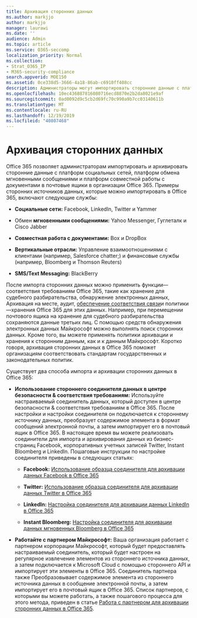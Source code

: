 ```yaml
---
title: Архивация сторонних данных
ms.author: markjjo
author: markjjo
manager: laurawi
ms.date: ''
audience: Admin
ms.topic: article
ms.service: O365-seccomp
localization_priority: Normal
ms.collection:
- Strat_O365_IP
- M365-security-compliance
search.appverid: MOE150
ms.assetid: 0ce338d5-3666-4a18-86ab-c6910ff408cc
description: Администраторы могут импортировать сторонние данные с платформ социальных сетей, платформы обмена мгновенными сообщениями и платформы совместной работы с документами в почтовые ящики в организации Office 365. Это позволяет архивировать данные из Facebook, Twitter и других сторонних источников данных в Office 365. После этого вы сможете использовать и применять функции обеспечения соответствия требованиям Office 365 (такие как юридические удержания, обнаружение электронных данных, Архивация на месте и политики хранения) для сторонних данных.
ms.openlocfilehash: 10ec436887816080716ecd8870e2b2da8021e9af
ms.sourcegitcommit: 0ad0092d9c5cb2d69fc70c990a9b7cc03140611b
ms.translationtype: MT
ms.contentlocale: ru-RU
ms.lasthandoff: 12/19/2019
ms.locfileid: "40807468"
---
```

# <a name="archive-third-party-data"></a>Архивация сторонних данных

Office 365 позволяет администраторам импортировать и архивировать сторонние данные с платформ социальных сетей, платформ обмена мгновенными сообщениями и платформ совместной работы с документами в почтовые ящики в организации Office 365. Примеры сторонних источников данных, которые можно импортировать в Office 365, включают следующие службы: 
  
- **Социальные сети:** Facebook, LinkedIn, Twitter и Yammer 
    
- Обмен **мгновенными сообщениями:** Yahoo Messenger, Гуглеталк и Cisco Jabber 
    
- **Совместная работа с документами:** Box и DropBox 
    
- **Вертикальные отрасли:** Управление взаимоотношениями с клиентами (например, Salesforce chatter;) и финансовые службы (например, Bloomberg и Thomson Reuters) 
    
- **SMS/Text Messaging:** BlackBerry 
    
После импорта сторонних данных можно применить функции&mdash;соответствия требованиям Office 365, такие как хранение для судебного разбирательства, обнаружение электронных данных, Архивация на месте, аудит, [обеспечение соответствия связи](communication-compliance.md)и политики&mdash;хранения Office 365 для этих данных. Например, при перемещении почтового ящика на хранение для судебного разбирательства сохраняются данные третьих лиц. С помощью средств обнаружения электронных данных Майкрософт можно выполнять поиск сторонних данных. Кроме того, вы можете применять политики архивации и хранения к сторонним данным, как и к данным Майкрософт. Коротко говоря, архивация сторонних данных в Office 365 поможет организациям соответствовать стандартам государственных и законодательных политик.

Существует два способа импорта и архивации сторонних данных в Office 365:

- **Использование стороннего соединителя данных в центре безопасности & соответствия требованиям:** Используйте настраиваемый соединитель данных, который доступен в центре безопасности & соответствия требованиям в Office 365. После настройки и настройки соединителя он подключается к стороннему источнику данных, преобразует содержимое элемента в формат сообщений электронной почты, а затем импортирует его в почтовый ящик в Office 365. В настоящее время вы можете реализовать соединители для импорта и архивирования данных из бизнес-страниц Facebook, корпоративных учетных записей Twitter, Instant Bloomberg и LinkedIn. Пошаговые инструкции по настройке соединителя приведены в следующих статьях:
   
   - **Facebook:** [Использование образца соединителя для архивации данных Facebook в Office 365](archive-facebook-data-with-sample-connector.md)
  
   - **Twitter:** [Использование образца соединителя для архивации данных Twitter в Office 365](archive-twitter-data-with-sample-connector.md)
    
   - **LinkedIn:** [Настройка соединителя для архивации данных LinkedIn в Office 365](archive-linkedin-data.md)

   - **Instant Bloomberg:** [Настройка соединителя для архивации данных мгновенных Bloomberg в Office 365](archive-instant-bloomberg-data.md)

- **Работайте с партнером Майкрософт:** Ваша организация работает с партнером корпорации Майкрософт, который будет предоставлять настраиваемый соединитель, который будет настроен на регулярное извлечение элементов из стороннего источника данных, а затем подключается к Microsoft Cloud с помощью стороннего API и импортирует эти элементы в Office 365. Соединитель партнера также Преобразовывает содержимое элемента из стороннего источника данных в сообщение электронной почты, а затем импортирует его в почтовый ящик в Office 365. Список партнеров, с которыми вы можете работать, а также пошагового процесса для этого метода, приведен в статье [Работа с партнером для архивации сторонних данных в Office 365](work-with-partner-to-archive-third-party-data.md).
